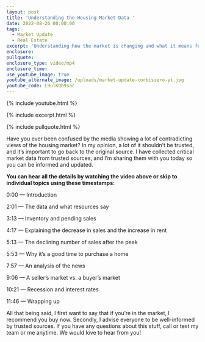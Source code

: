 ```yaml
---
layout: post
title: 'Understanding the Housing Market Data '
date: 2022-08-26 00:00:00
tags:
  - Market Update
  - Real Estate
excerpt: 'Understanding how the market is changing and what it means for you. '
enclosure:
pullquote:
enclosure_type: video/mp4
enclosure_time:
use_youtube_image: true
youtube_alternate_image: /uploads/market-update-corbisiero-yt.jpg
youtube_code: L9ulKQb9sac
---
```

{% include youtube.html %}

{% include excerpt.html %}

{% include pullquote.html %}

Have you ever been confused by the media showing a lot of contradicting views of the housing market? In my opinion, a lot of it shouldn’t be trusted, and it’s important to go back to the original source. I have collected critical market data from trusted sources, and I’m sharing them with you today so you can be informed and updated.&nbsp;

**You can hear all the details by watching the video above or skip to individual topics using these timestamps:&nbsp;**

0:00 — Introduction&nbsp;

2:01 — The data and what resources say&nbsp;

3:13 — Inventory and pending sales&nbsp;

4:17 — Explaining the decrease in sales and the increase in rent&nbsp;

5:13 — The declining number of sales after the peak&nbsp;

5:53 — Why it’s a good time to purchase a home

7:57 — An analysis of the news&nbsp;

9:06 — A seller’s market vs. a buyer’s market&nbsp;

10:21 — Recession and interest rates&nbsp;

11:46 — Wrapping up&nbsp;

All that being said, I first want to say that if you’re in the market, I recommend you buy now. Secondly, I advise everyone to be well-informed by trusted sources. If you have any questions about this stuff, call or text my team or me anytime. We would love to hear from you\!